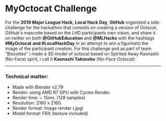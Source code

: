 # MyOctocat Challenge

For the __2019 Major League Hack, Local Hack Day__, __GitHub__ organized a side challenge for the hackathon that consists on creating a version of Octocat, GitHub's mascotte based on the LHD participants own vision, and share it on twitter on both __@GitHubEducation__ and __@MLHacks__ with the hashtags __#MyOctocat__ __and #LocalHackDay__ in an attempt to win a figurineto the image of the participant creation.
For this challenge and as part of team "Biscottes" i made a 3D model of octocat based on Spirited Away Kaonashi (No-Face) spirit, i call it __Kaonashi Takoneko__ *(No-Face Octocat)*.

-----------------------
### Technical matter:
* Made with Blender v2.79
* Render: using AMD R7 GPU with Cycles Render.
* Render time: ~ 15mn. (128 samples)
* Resolution: 2160 x 2160.
* Render format: Image render (.jpg)
* Model format: FBX (texture included)
